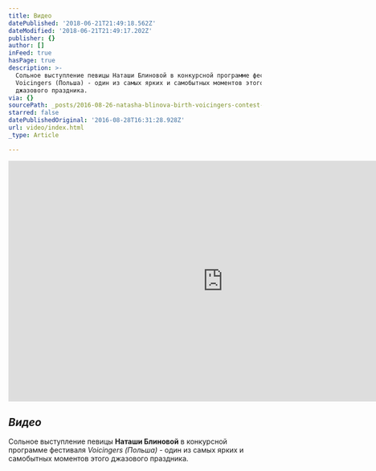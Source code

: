 ```yaml
---
title: Видео
datePublished: '2018-06-21T21:49:18.562Z'
dateModified: '2018-06-21T21:49:17.202Z'
publisher: {}
author: []
inFeed: true
hasPage: true
description: >-
  Сольное выступление певицы Наташи Блиновой в конкурсной программе фестиваля
  Voicingers (Польша) - один из самых ярких и самобытных моментов этого
  джазового праздника.
via: {}
sourcePath: _posts/2016-08-26-natasha-blinova-birth-voicingers-contest-2016.md
starred: false
datePublishedOriginal: '2016-08-28T16:31:28.928Z'
url: video/index.html
_type: Article

---
```

<iframe src="https://cdn.embedly.com/widgets/media.html?src=https%3A%2F%2Fwww.youtube.com%2Fembed%2F6SvQyOUwue8%3Ffeature%3Doembed&amp;url=http%3A%2F%2Fwww.youtube.com%2Fwatch%3Fv%3D6SvQyOUwue8&amp;image=https%3A%2F%2Fi.ytimg.com%2Fvi%2F6SvQyOUwue8%2Fhqdefault.jpg&amp;key=b7d04c9b404c499eba89ee7072e1c4f7&amp;type=text%2Fhtml&amp;schema=youtube" width="854" height="480" scrolling="no" frameborder="0" allowfullscreen="" style=""></iframe>

## _Видео_

Сольное выступление певицы **Наташи Блиновой** в конкурсной программе фестиваля _Voicingers (Польша)_ - один из самых ярких и самобытных моментов этого джазового праздника.